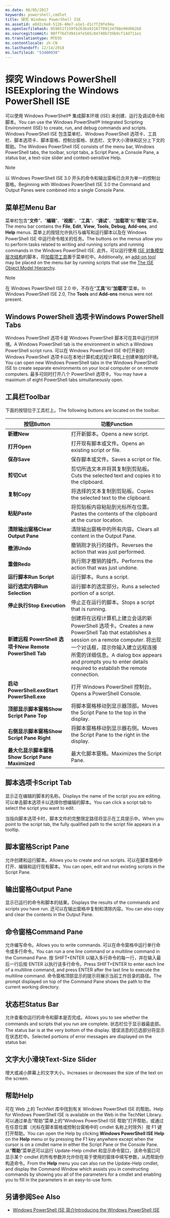 ```yaml
---
ms.date: 06/05/2017
keywords: powershell,cmdlet
title: 探究 Windows PowerShell ISE
ms.assetid: e0d2c6e8-5126-40e7-a1e1-d1cff29fe94a
ms.openlocfilehash: 059651f159fb2636a93167709134788e90d062b8
ms.sourcegitcommit: 00ff76d7d9414fe585c04740b739b9cf14d711e1
ms.translationtype: MTE95
ms.contentlocale: zh-CN
ms.lasthandoff: 12/14/2018
ms.locfileid: "53400938"
---
```

# <a name="exploring-the-windows-powershell-ise"></a><span data-ttu-id="43928-103">探究 Windows PowerShell ISE</span><span class="sxs-lookup"><span data-stu-id="43928-103">Exploring the Windows PowerShell ISE</span></span>

<span data-ttu-id="43928-104">可以使用 Windows PowerShell® 集成脚本环境 (ISE) 来创建、运行及调试命令和脚本。</span><span class="sxs-lookup"><span data-stu-id="43928-104">You can use the Windows PowerShell® Integrated Scripting Environment (ISE) to create, run, and debug commands and scripts.</span></span> <span data-ttu-id="43928-105">Windows PowerShell ISE 包含菜单栏、Windows PowerShell 选项卡、工具栏、脚本选项卡、脚本窗格、控制台窗格、状态栏、文字大小滑块和区分上下文的帮助。</span><span class="sxs-lookup"><span data-stu-id="43928-105">The Windows PowerShell ISE consists of the menu bar, Windows PowerShell tabs, the toolbar, script tabs, a Script Pane, a Console Pane, a status bar, a text-size slider and context-sensitive Help.</span></span>

> [!NOTE]
> <span data-ttu-id="43928-106">以 Windows PowerShell ISE 3.0 开头的命令和输出窗格已合并为单一的控制台窗格。</span><span class="sxs-lookup"><span data-stu-id="43928-106">Beginning with Windows PowerShell ISE 3.0 the Command and Output Panes were combined into a single Console Pane.</span></span>

## <a name="menu-bar"></a><span data-ttu-id="43928-107">菜单栏</span><span class="sxs-lookup"><span data-stu-id="43928-107">Menu Bar</span></span>

<span data-ttu-id="43928-108">菜单栏包含“**文件**”、“**编辑**”、“**视图**”、“**工具**”、“**调试**”、“**加载项**”和“**帮助**”菜单。</span><span class="sxs-lookup"><span data-stu-id="43928-108">The menu bar contains the **File**, **Edit**, **View**, **Tools**, **Debug**, **Add-ons**, and **Help** menus.</span></span> <span data-ttu-id="43928-109">菜单上的按钮允许执行与编写和运行脚本以及在 Windows PowerShell ISE 中运行命令相关的任务。</span><span class="sxs-lookup"><span data-stu-id="43928-109">The buttons on the menus allow you to perform tasks related to writing and running scripts and running commands in the Windows PowerShell ISE.</span></span> <span data-ttu-id="43928-110">此外，可以运行使用 [ISE 对象模型层次结构](../../core-powershell/ise/The-ISE-Object-Model-Hierarchy.md)的脚本，将[加载项工具](../../core-powershell/ise/The-ISEAddOnTool-Object.md)置于菜单栏中。</span><span class="sxs-lookup"><span data-stu-id="43928-110">Additionally, an [add-on tool](../../core-powershell/ise/The-ISEAddOnTool-Object.md) may be placed on the menu bar by running scripts that use the [The ISE Object Model Hierarchy](../../core-powershell/ise/The-ISE-Object-Model-Hierarchy.md).</span></span>

> [!NOTE]
> <span data-ttu-id="43928-111">在 Windows PowerShell ISE 2.0 中，不存在“**工具**”和“**加载项**”菜单。</span><span class="sxs-lookup"><span data-stu-id="43928-111">In Windows PowerShell ISE 2.0, The **Tools** and **Add-ons** menus were not present.</span></span>

## <a name="windows-powershell-tabs"></a><span data-ttu-id="43928-112">Windows PowerShell 选项卡</span><span class="sxs-lookup"><span data-stu-id="43928-112">Windows PowerShell Tabs</span></span>

<span data-ttu-id="43928-113">Windows PowerShell 选项卡是 Windows PowerShell 脚本可在其中运行的环境。</span><span class="sxs-lookup"><span data-stu-id="43928-113">A Windows PowerShell tab is the environment in which a Windows PowerShell script runs.</span></span> <span data-ttu-id="43928-114">可以在 Windows PowerShell ISE 中打开新的 Windows PowerShell 选项卡以在本地计算机或远程计算机上创建单独的环境。</span><span class="sxs-lookup"><span data-stu-id="43928-114">You can open new Windows PowerShell tabs in the Windows PowerShell ISE to create separate environments on your local computer or on remote computers.</span></span> <span data-ttu-id="43928-115">最多可同时打开八个 PowerShell 选项卡。</span><span class="sxs-lookup"><span data-stu-id="43928-115">You may have a maximum of eight PowerShell tabs simultaneously open.</span></span>

## <a name="toolbar"></a><span data-ttu-id="43928-116">工具栏</span><span class="sxs-lookup"><span data-stu-id="43928-116">Toolbar</span></span>

<span data-ttu-id="43928-117">下面的按钮位于工具栏上。</span><span class="sxs-lookup"><span data-stu-id="43928-117">The following buttons are located on the toolbar.</span></span>

|<span data-ttu-id="43928-118">按钮</span><span class="sxs-lookup"><span data-stu-id="43928-118">Button</span></span>|<span data-ttu-id="43928-119">功能</span><span class="sxs-lookup"><span data-stu-id="43928-119">Function</span></span>|
|----------|------------|
|<span data-ttu-id="43928-120">**新建**</span><span class="sxs-lookup"><span data-stu-id="43928-120">**New**</span></span>|<span data-ttu-id="43928-121">打开新脚本。</span><span class="sxs-lookup"><span data-stu-id="43928-121">Opens a new script.</span></span>|
|<span data-ttu-id="43928-122">**打开**</span><span class="sxs-lookup"><span data-stu-id="43928-122">**Open**</span></span>|<span data-ttu-id="43928-123">打开现有脚本或文件。</span><span class="sxs-lookup"><span data-stu-id="43928-123">Opens an existing script or file.</span></span>|
|<span data-ttu-id="43928-124">**保存**</span><span class="sxs-lookup"><span data-stu-id="43928-124">**Save**</span></span>|<span data-ttu-id="43928-125">保存脚本或文件。</span><span class="sxs-lookup"><span data-stu-id="43928-125">Saves a script or file.</span></span>|
|<span data-ttu-id="43928-126">**剪切**</span><span class="sxs-lookup"><span data-stu-id="43928-126">**Cut**</span></span>|<span data-ttu-id="43928-127">剪切所选文本并将其复制到剪贴板。</span><span class="sxs-lookup"><span data-stu-id="43928-127">Cuts the selected text and copies it to the clipboard.</span></span>|
|<span data-ttu-id="43928-128">**复制**</span><span class="sxs-lookup"><span data-stu-id="43928-128">**Copy**</span></span>|<span data-ttu-id="43928-129">将选择的文本复制到剪贴板。</span><span class="sxs-lookup"><span data-stu-id="43928-129">Copies the selected text to the clipboard.</span></span>|
|<span data-ttu-id="43928-130">**粘贴**</span><span class="sxs-lookup"><span data-stu-id="43928-130">**Paste**</span></span>|<span data-ttu-id="43928-131">将剪贴板内容粘贴到光标所在位置。</span><span class="sxs-lookup"><span data-stu-id="43928-131">Pastes the contents of the clipboard at the cursor location.</span></span>|
|<span data-ttu-id="43928-132">**清除输出窗格**</span><span class="sxs-lookup"><span data-stu-id="43928-132">**Clear Output Pane**</span></span>|<span data-ttu-id="43928-133">清除输出窗格中的所有内容。</span><span class="sxs-lookup"><span data-stu-id="43928-133">Clears all content in the Output Pane.</span></span>|
|<span data-ttu-id="43928-134">**撤消**</span><span class="sxs-lookup"><span data-stu-id="43928-134">**Undo**</span></span>|<span data-ttu-id="43928-135">撤销刚才执行的操作。</span><span class="sxs-lookup"><span data-stu-id="43928-135">Reverses the action that was just performed.</span></span>|
|<span data-ttu-id="43928-136">**重做**</span><span class="sxs-lookup"><span data-stu-id="43928-136">**Redo**</span></span>|<span data-ttu-id="43928-137">执行刚才撤销的操作。</span><span class="sxs-lookup"><span data-stu-id="43928-137">Performs the action that was just undone.</span></span>|
|<span data-ttu-id="43928-138">**运行脚本**</span><span class="sxs-lookup"><span data-stu-id="43928-138">**Run Script**</span></span>|<span data-ttu-id="43928-139">运行脚本。</span><span class="sxs-lookup"><span data-stu-id="43928-139">Runs a script.</span></span>|
|<span data-ttu-id="43928-140">**运行选定内容**</span><span class="sxs-lookup"><span data-stu-id="43928-140">**Run Selection**</span></span>|<span data-ttu-id="43928-141">运行脚本的选定部分。</span><span class="sxs-lookup"><span data-stu-id="43928-141">Runs a selected portion of a script.</span></span>|
|<span data-ttu-id="43928-142">**停止执行**</span><span class="sxs-lookup"><span data-stu-id="43928-142">**Stop Execution**</span></span>|<span data-ttu-id="43928-143">停止正在运行的脚本。</span><span class="sxs-lookup"><span data-stu-id="43928-143">Stops a script that is running.</span></span>|
|<span data-ttu-id="43928-144">**新建远程 PowerShell 选项卡**</span><span class="sxs-lookup"><span data-stu-id="43928-144">**New Remote PowerShell Tab**</span></span>|<span data-ttu-id="43928-145">创建将在远程计算机上建立会话的新 PowerShell 选项卡。</span><span class="sxs-lookup"><span data-stu-id="43928-145">Creates a new PowerShell Tab that establishes a session on a remote computer.</span></span> <span data-ttu-id="43928-146">将出现一个对话框，提示你输入建立远程连接所需的详细信息。</span><span class="sxs-lookup"><span data-stu-id="43928-146">A dialog box appears and prompts you to enter details required to establish the remote connection.</span></span>|
|<span data-ttu-id="43928-147">**启动 PowerShell.exe**</span><span class="sxs-lookup"><span data-stu-id="43928-147">**Start PowerShell.exe**</span></span>|<span data-ttu-id="43928-148">打开 Windows PowerShell 控制台。</span><span class="sxs-lookup"><span data-stu-id="43928-148">Opens a PowerShell Console.</span></span>|
|<span data-ttu-id="43928-149">**顶部显示脚本窗格**</span><span class="sxs-lookup"><span data-stu-id="43928-149">**Show Script Pane Top**</span></span>|<span data-ttu-id="43928-150">将脚本窗格移动到显示器顶部。</span><span class="sxs-lookup"><span data-stu-id="43928-150">Moves the Script Pane to the top in the display.</span></span>|
|<span data-ttu-id="43928-151">**右侧显示脚本窗格**</span><span class="sxs-lookup"><span data-stu-id="43928-151">**Show Script Pane Right**</span></span>|<span data-ttu-id="43928-152">将脚本窗格移动到显示器右侧。</span><span class="sxs-lookup"><span data-stu-id="43928-152">Moves the Script Pane to the right in the display.</span></span>|
|<span data-ttu-id="43928-153">**最大化显示脚本窗格**</span><span class="sxs-lookup"><span data-stu-id="43928-153">**Show Script Pane Maximized**</span></span>|<span data-ttu-id="43928-154">最大化脚本窗格。</span><span class="sxs-lookup"><span data-stu-id="43928-154">Maximizes the Script Pane.</span></span>|

## <a name="script-tab"></a><span data-ttu-id="43928-155">脚本选项卡</span><span class="sxs-lookup"><span data-stu-id="43928-155">Script Tab</span></span>

<span data-ttu-id="43928-156">显示正在编辑的脚本的名称。</span><span class="sxs-lookup"><span data-stu-id="43928-156">Displays the name of the script you are editing.</span></span> <span data-ttu-id="43928-157">可以单击脚本选项卡以选择你想编辑的脚本。</span><span class="sxs-lookup"><span data-stu-id="43928-157">You can click a script tab to select the script you want to edit.</span></span>

<span data-ttu-id="43928-158">当指向脚本选项卡时，脚本文件的完整限定路径将显示在工具提示中。</span><span class="sxs-lookup"><span data-stu-id="43928-158">When you point to the script tab, the fully qualified path to the script file appears in a tooltip.</span></span>

## <a name="script-pane"></a><span data-ttu-id="43928-159">脚本窗格</span><span class="sxs-lookup"><span data-stu-id="43928-159">Script Pane</span></span>

<span data-ttu-id="43928-160">允许创建和运行脚本。</span><span class="sxs-lookup"><span data-stu-id="43928-160">Allows you to create and run scripts.</span></span> <span data-ttu-id="43928-161">可以在脚本窗格中打开、编辑和运行现有脚本。</span><span class="sxs-lookup"><span data-stu-id="43928-161">You can open, edit and run existing scripts in the Script Pane.</span></span>

## <a name="output-pane"></a><span data-ttu-id="43928-162">输出窗格</span><span class="sxs-lookup"><span data-stu-id="43928-162">Output Pane</span></span>

<span data-ttu-id="43928-163">显示已运行的命令和脚本的结果。</span><span class="sxs-lookup"><span data-stu-id="43928-163">Displays the results of the commands and scripts you have run.</span></span> <span data-ttu-id="43928-164">还可以在输出窗格中复制和清除内容。</span><span class="sxs-lookup"><span data-stu-id="43928-164">You can also copy and clear the contents in the Output Pane.</span></span>

## <a name="command-pane"></a><span data-ttu-id="43928-165">命令窗格</span><span class="sxs-lookup"><span data-stu-id="43928-165">Command Pane</span></span>

<span data-ttu-id="43928-166">允许编写命令。</span><span class="sxs-lookup"><span data-stu-id="43928-166">Allows you to write commands.</span></span> <span data-ttu-id="43928-167">可以在命令窗格中运行单行命令或多行命令。</span><span class="sxs-lookup"><span data-stu-id="43928-167">You can run a one line command or a multiline command in the Command Pane.</span></span> <span data-ttu-id="43928-168">按 SHIFT+ENTER 以输入多行命令的每一行，并在输入最后一行后按 ENTER 以执行该多行命令。</span><span class="sxs-lookup"><span data-stu-id="43928-168">Press SHIFT+ENTER to enter each line of a multiline command, and press ENTER after the last line to execute the multiline command.</span></span> <span data-ttu-id="43928-169">命令窗格顶部显示的提示将展示当前工作目录的路径。</span><span class="sxs-lookup"><span data-stu-id="43928-169">The prompt displayed on top of the Command Pane shows the path to the current working directory.</span></span>

## <a name="status-bar"></a><span data-ttu-id="43928-170">状态栏</span><span class="sxs-lookup"><span data-stu-id="43928-170">Status Bar</span></span>

<span data-ttu-id="43928-171">允许查看你运行的命令和脚本是否完成。</span><span class="sxs-lookup"><span data-stu-id="43928-171">Allows you to see whether the commands and scripts that you run are complete.</span></span> <span data-ttu-id="43928-172">状态栏位于显示器最底部。</span><span class="sxs-lookup"><span data-stu-id="43928-172">The status bar is at the very bottom of the display.</span></span> <span data-ttu-id="43928-173">错误消息的已选部分将显示在状态栏中。</span><span class="sxs-lookup"><span data-stu-id="43928-173">Selected portions of error messages are displayed on the status bar.</span></span>

## <a name="text-size-slider"></a><span data-ttu-id="43928-174">文字大小滑块</span><span class="sxs-lookup"><span data-stu-id="43928-174">Text-Size Slider</span></span>

<span data-ttu-id="43928-175">增大或减小屏幕上的文字大小。</span><span class="sxs-lookup"><span data-stu-id="43928-175">Increases or decreases the size of the text on the screen.</span></span>

## <a name="help"></a><span data-ttu-id="43928-176">帮助</span><span class="sxs-lookup"><span data-stu-id="43928-176">Help</span></span>

<span data-ttu-id="43928-177">可在 Web 上的 TechNet 库中找到有关 Windows PowerShell ISE 的帮助。</span><span class="sxs-lookup"><span data-stu-id="43928-177">Help for Windows PowerShell ISE is available on the Web in the TechNet Library.</span></span> <span data-ttu-id="43928-178">可以通过单击“帮助”菜单上的“Windows PowerShell ISE 帮助”打开帮助，或通过在任意位置（光标在脚本窗格或控制台窗格中的 cmdlet 名称上时除外）按 F1 键打开帮助。</span><span class="sxs-lookup"><span data-stu-id="43928-178">You can open the Help by clicking **Windows PowerShell ISE Help** on the **Help** menu or by pressing the F1 key anywhere except when the cursor is on a cmdlet name in either the Script Pane or the Console Pane.</span></span> <span data-ttu-id="43928-179">从“**帮助**”菜单还可以运行 Update-Help cmdlet 和显示命令窗口，该命令窗口可显示某个 cmdlet 的所有参数并允许你在易于使用的窗体中填写参数，从而帮助你构造命令。</span><span class="sxs-lookup"><span data-stu-id="43928-179">From the **Help** menu you can also run the Update-Help cmdlet, and display the Command Window which assists you in constructing commands by showing you all of the parameters for a cmdlet and enabling you to fill in the parameters in an easy-to-use form.</span></span>

## <a name="see-also"></a><span data-ttu-id="43928-180">另请参阅</span><span class="sxs-lookup"><span data-stu-id="43928-180">See Also</span></span>

- [<span data-ttu-id="43928-181">Windows PowerShell ISE 简介</span><span class="sxs-lookup"><span data-stu-id="43928-181">Introducing the Windows PowerShell ISE</span></span>](../../core-powershell/ise/Introducing-the-Windows-PowerShell-ISE.md)